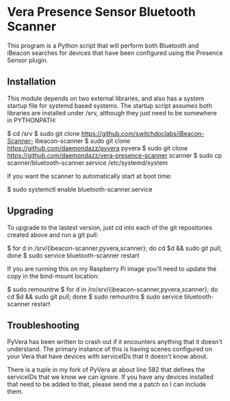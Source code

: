 # Vera Presence Sensor Bluetooth Scanner

This program is a Python script that will perform both Bluetooth and iBeacon
searches for devices that have been configured using the Presence Sensor
plugin.

## Installation

This module depends on two external libraries, and also has a system startup
file for systemd based systems. The startup script assumes both libraries are
installed under /srv, although they just need to be somewhere in PYTHONPATH:

   $ cd /srv
   $ sudo git clone https://github.com/switchdoclabs/iBeacon-Scanner- ibeacon-scanner
   $ sudo git clone https://github.com/daemondazz/pyvera pyvera
   $ sudo git clone	https://github.com/daemondazz/vera-presence-scanner scanner
   $ sudo cp scanner/bluetooth-scanner.service /etc/systemd/system

If you want the scanner to automatically start at boot time:

   $ sudo systemctl enable bluetooth-scanner.service

## Upgrading

To upgrade to the lastest version, just cd into each of the git repositories
created above and run a git pull:

   $ for d in /srv/{ibeacon-scanner,pyvera,scanner}; do cd $d && sudo git pull; done
   $ sudo service bluetooth-scanner restart

If you are running this on my Raspberry Pi image you'll need to update the copy in the bind-mount location:

   $ sudo remountrw
   $ for d in /ro/srv/{ibeacon-scanner,pyvera,scanner}; do cd $d && sudo git pull; done
   $ sudo remountro
   $ sudo service bluetooth-scanner restart

## Troubleshooting

PyVera has been written to crash out if it encounters anything that it doesn't
understand. The primary instance of this is having scenes configured on your
Vera that have devices with serviceIDs that it doesn't know about.

There is a tuple in my fork of PyVera at about line 582 that defines the
serviceIDs that we know we can ignore. If you have any devices installed that
need to be added to that, please send me a patch so I can include them.
